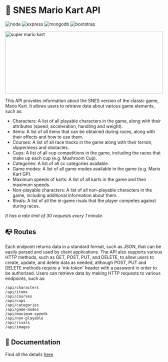 # 🍄 SNES Mario Kart API
<img src="https://img.shields.io/badge/Node.js-43853D?style=for-the-badge&logo=node.js&logoColor=white" alt="node" style="max-width: 100%;"> <img src="https://img.shields.io/badge/Express-000000?style=for-the-badge&logo=express&logoColor=white" alt="express" style="max-width: 100%;"> <img src="https://img.shields.io/badge/MongoDB-47A248?style=for-the-badge&logo=mongodb&logoColor=white" alt="mongodb" style="max-width: 100%;"> <img src="https://img.shields.io/badge/Bootstrap-563D7C?style=for-the-badge&logo=bootstrap&logoColor=white" alt="bootstrap" style="max-width: 100%;">

<img src="https://github.com/JoelEncinas/restapi/blob/main/images/SNES_SuperMarioKart.jpg" alt="super mario kart" height="200px" width="100%">

This API provides information about the SNES version of the classic game, Mario Kart. It allows users to retrieve data about various game elements, such as:


- Characters: A list of all playable characters in the game, along with their attributes (speed, acceleration, handling and weight).
- Items: A list of all items that can be obtained during races, along with their effects and how to use them.
- Courses: A list of all race tracks in the game along with their terrain, slipperiness and obstacles.
- Cups: A list of all cup competitions in the game, including the races that make up each cup (e.g. Mushroom Cup).
- Categories: A list of all cc categories available.
- Game modes: A list of all game modes available in the game (e.g. Mario Kart GP).
- Maximum speeds of karts: A list of all karts in the game and their maximum speeds.
- Non-playable characters: A list of all non-playable characters in the game, including additional information about them.
- Rivals: A list of all the in-game rivals that the player competes against during races.


*It has a rate limit of 30 requests every 1 minute.*


## 📭 Routes 
Each endpoint returns data in a standard format, such as JSON, that can be easily parsed and used by client applications. The API also supports various HTTP methods, such as GET, POST, PUT, and DELETE, to allow users to create, update, and delete data as needed, although POST, PUT and DELETE methods require a 'mk-token' header with a password in order to be authorized. Users can retrieve data by making HTTP requests to various endpoints, such as:

    /api/characters
    /api/items
    /api/courses
    /api/cups
    /api/categories
    /api/game-modes
    /api/maximum-speeds
    /api/non-playable
    /api/rivals
    /api/images

## 📜 Documentation

Find all the details [here](https://snes-smk.onrender.com)
